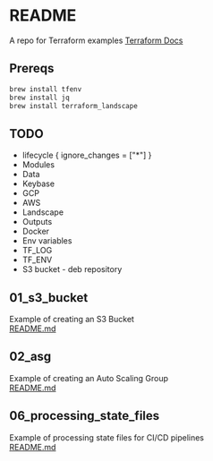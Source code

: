 # README 
A repo for Terraform examples 
[Terraform Docs](https://www.terraform.io/)

## Prereqs 

```sh
brew install tfenv
brew install jq
brew install terraform_landscape 
```

## TODO
*  lifecycle {
    ignore_changes = ["*"]
  }
* Modules
* Data
* Keybase
* GCP 
* AWS
* Landscape
* Outputs
* Docker
* Env variables
* TF_LOG 
* TF_ENV
* S3 bucket - deb repository


## 01_s3_bucket
Example of creating an S3 Bucket  
[README.md](01_s3_bucket/README.md)  

## 02_asg
Example of creating an Auto Scaling Group  
[README.md](02_asg/README.md)  

## 06_processing_state_files 
Example of processing state files for CI/CD pipelines  
[README.md](06_processing_state_files/README.md)  


